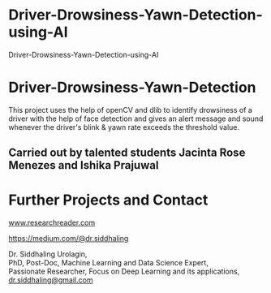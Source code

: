 # Driver-Drowsiness-Yawn-Detection-using-AI
Driver-Drowsiness-Yawn-Detection-using-AI

# Driver-Drowsiness-Yawn-Detection
This project uses the help of openCV and dlib to identify drowsiness of a driver with the help of face detection and gives an alert message and sound whenever the driver's blink &amp; yawn rate exceeds the threshold value.

## Carried out by talented students Jacinta Rose Menezes and Ishika Prajuwal

# Further Projects and Contact
www.researchreader.com

https://medium.com/@dr.siddhaling

Dr. Siddhaling Urolagin,\
PhD, Post-Doc, Machine Learning and Data Science Expert,\
Passionate Researcher, Focus on Deep Learning and its applications,\
dr.siddhaling@gmail.com
